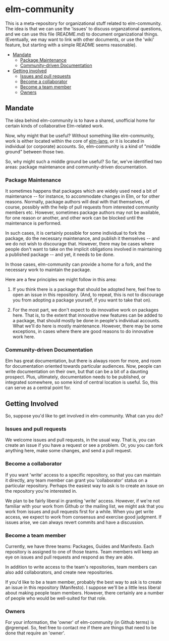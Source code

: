 # elm-community

This is a meta-repository for organizational stuff related to elm-community.
The idea is that we can use the 'issues' to discuss organzational questions,
and we can use this file (README.md) to document organizational things.
(Eventually, we may want to link with other documents, or use the 'wiki'
feature, but starting with a simple README seems reasonable).

* [Mandate](#mandate)
    * [Package Maintenance](#package-maintenance)
    * [Community-driven Documentation](#community-driven-documentation)
* [Getting involved](#getting-involved)
    * [Issues and pull requests](#issues-and-pull-requests)
    * [Become a collaborator](#become-a-collaborator)
    * [Become a team member](#become-a-team-member)
    * [Owners](#owners)

## Mandate

The idea behind elm-community is to have a shared, unofficial home for certain
kinds of collaborative Elm-related work.

Now, why might that be useful? Without something like elm-community, work is
either located within the core of [elm-lang](https://github/elm-lang), or it 
is located in individual (or corporate) accounts. So, elm-community is a kind
of "middle ground" between those two.

So, why might such a middle ground be useful? So far, we've identified two areas:
package maintenance and community-driven documentation.

### Package Maintenance

It sometimes happens that packages which are widely used need a bit of
maintenance -- for instance, to accommodate changes in Elm, or for other
reasons. Normally, package authors will deal with that themselves, of course,
possibly with the help of pull requests from interested community members etc.
However, sometimes package authors may not be available, for one reason or
another, and other work can be blocked until the maintenance is performed.

In such cases, it is certainly possible for some individual to fork the
package, do the necessary maintenance, and publish it themselves -- and we do
not wish to discourage that. However, there may be cases where people don't
want to take on the implicit obligations involved in maintaining a published
package -- and yet, it needs to be done.

In those cases, elm-community can provide a home for a fork, and the necessary
work to maintain the package.

Here are a few principles we might follow in this area:

1. If you think there is a package that should be adopted here, feel free to
   open an issue in this repository. (And, to repeat, this is not to discourage
   you from adopting a package yourself, if you want to take that on).

2. For the most part, we don't expect to do innovative work on packages here.
   That is, to the extent that innovative new features can be added to a
   package, that should mostly be done in people's individual accounts. What
   we'll do here is mostly maintenance. However, there may be some exceptions,
   in cases where there are good reasons to do innovative work here.

### Community-driven Documentation

Elm has great documentation, but there is always room for more, and room for
documentation oriented towards particular audiences. Now, people can write
documentation on their own, but that can be a bit of a daunting prospect.
Plus, ultimately, documentation needs to be published, or integrated somewhere,
so some kind of central location is useful. So, this can serve as a central
point for.

## Getting Involved

So, suppose you'd like to get involved in elm-community. What can you do?

### Issues and pull requests

We welcome issues and pull requests, in the usual way. That is, you can create
an issue if you have a request or see a problem. Or, you you can fork anything
here, make some changes, and send a pull request.

### Become a collaborator

If you want 'write' access to a specific repository, so that you can maintain
it directly, any team member can grant you 'collaborator' status on a
particular repository. Perhaps the easiest way to ask is to create an issue on
the repository you're interested in.

We plan to be fairly liberal in granting 'write' access. However, if we're not
familiar with your work from Github or the mailing list, we might ask that you
work from issues and pull requests first for a while. When you get write
access, we expect to work from consensus and exercise good judgment. If issues
arise, we can always revert commits and have a discussion.

### Become a team member

Currently, we have three teams: Packages, Guides and Manifesto. Each repository
is assigned to one of those teams. Team members will keep an eye on issues and
pull requests and respond as they are able.

In addition to write access to the team's repositories, team members can also
add collaborators, and create new repositories.

If you'd like to be a team member, probably the best way to ask is to create an
issue in this repository (Manifesto). I suppose we'll be a little less liberal
about making people team members. However, there certainly are a number of
people who would be well-suited for that role.

### Owners

For your information, the 'owner' of elm-community (in Github terms) is
@rgrempel. So, feel free to contact me if there are things that need to be
done that require an 'owner'.
